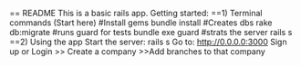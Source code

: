 == README
This is a basic rails app.
Getting started:
==1) Terminal commands (Start here)
#Install gems
bundle install
#Creates dbs
rake db:migrate
#runs guard for tests
bundle exe guard
#strats the server
rails s
==2) Using the app
Start the server:
rails s
Go to:
http://0.0.0.0:3000
Sign up or Login >> Create a company >>Add branches to that company
